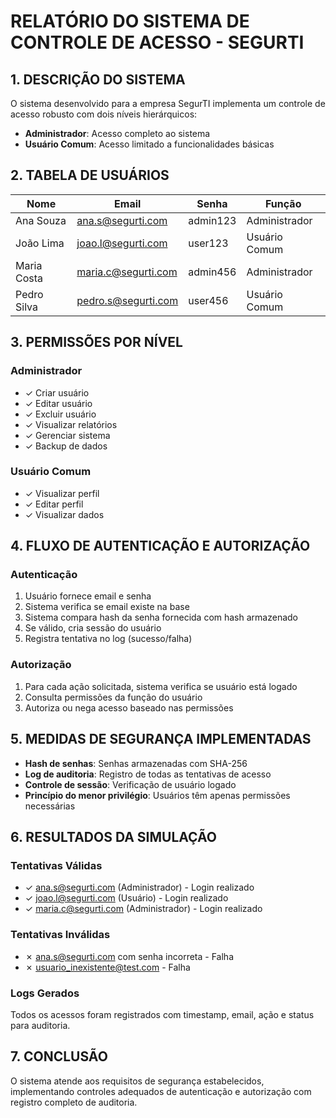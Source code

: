 # RELATÓRIO DO SISTEMA DE CONTROLE DE ACESSO - SEGURTI

## 1. DESCRIÇÃO DO SISTEMA

O sistema desenvolvido para a empresa SegurTI implementa um controle de acesso robusto com dois níveis hierárquicos:
- **Administrador**: Acesso completo ao sistema
- **Usuário Comum**: Acesso limitado a funcionalidades básicas

## 2. TABELA DE USUÁRIOS

| Nome | Email | Senha | Função |
|------|-------|-------|--------|
| Ana Souza | ana.s@segurti.com | admin123 | Administrador |
| João Lima | joao.l@segurti.com | user123 | Usuário Comum |
| Maria Costa | maria.c@segurti.com | admin456 | Administrador |
| Pedro Silva | pedro.s@segurti.com | user456 | Usuário Comum |

## 3. PERMISSÕES POR NÍVEL

### Administrador
- ✓ Criar usuário
- ✓ Editar usuário
- ✓ Excluir usuário
- ✓ Visualizar relatórios
- ✓ Gerenciar sistema
- ✓ Backup de dados

### Usuário Comum
- ✓ Visualizar perfil
- ✓ Editar perfil
- ✓ Visualizar dados

## 4. FLUXO DE AUTENTICAÇÃO E AUTORIZAÇÃO

### Autenticação
1. Usuário fornece email e senha
2. Sistema verifica se email existe na base
3. Sistema compara hash da senha fornecida com hash armazenado
4. Se válido, cria sessão do usuário
5. Registra tentativa no log (sucesso/falha)

### Autorização
1. Para cada ação solicitada, sistema verifica se usuário está logado
2. Consulta permissões da função do usuário
3. Autoriza ou nega acesso baseado nas permissões

## 5. MEDIDAS DE SEGURANÇA IMPLEMENTADAS

- **Hash de senhas**: Senhas armazenadas com SHA-256
- **Log de auditoria**: Registro de todas as tentativas de acesso
- **Controle de sessão**: Verificação de usuário logado
- **Princípio do menor privilégio**: Usuários têm apenas permissões necessárias

## 6. RESULTADOS DA SIMULAÇÃO

### Tentativas Válidas
- ✓ ana.s@segurti.com (Administrador) - Login realizado
- ✓ joao.l@segurti.com (Usuário) - Login realizado  
- ✓ maria.c@segurti.com (Administrador) - Login realizado

### Tentativas Inválidas
- ✗ ana.s@segurti.com com senha incorreta - Falha
- ✗ usuario_inexistente@test.com - Falha

### Logs Gerados
Todos os acessos foram registrados com timestamp, email, ação e status para auditoria.

## 7. CONCLUSÃO

O sistema atende aos requisitos de segurança estabelecidos, implementando controles adequados de autenticação e autorização com registro completo de auditoria.